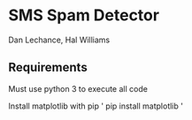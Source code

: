 # SMS Spam Detector
Dan Lechance, Hal Williams

## Requirements
Must use python 3 to execute all code

Install matplotlib with pip
' pip install matplotlib '